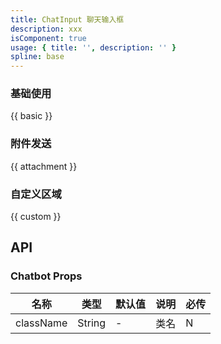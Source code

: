 ```yaml
---
title: ChatInput 聊天输入框
description: xxx
isComponent: true
usage: { title: '', description: '' }
spline: base
---
```


### 基础使用

{{ basic }}

### 附件发送

{{ attachment }}

### 自定义区域

{{ custom }}

## API

### Chatbot Props

名称 | 类型 | 默认值 | 说明 | 必传
-- | -- | -- | -- | --
className | String | - | 类名 | N
